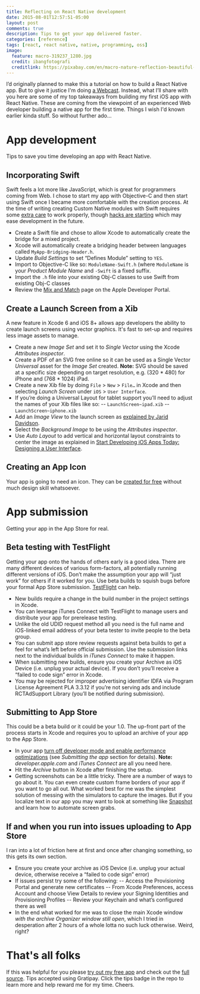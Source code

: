 ```yaml
---
title: Reflecting on React Native development
date: 2015-08-01T12:57:51-05:00
layout: post
comments: true
description: Tips to get your app delivered faster.
categories: [reference]
tags: [react, react native, native, programming, oss]
image:
  feature: macro-319237_1280.jpg
  credit: ibangfotografi
  creditlink: https://pixabay.com/en/macro-nature-reflection-beautiful-319237/
---
```


I’d originally planned to make this a tutorial on how to build a React Native app. But to give it justice I'm doing [a Webcast](http://www.oreilly.com/pub/e/3483). Instead, what I’ll share with you here are some of my top takeaways from building my first iOS app with React Native. These are coming from the viewpoint of an experienced Web developer building a native app for the first time. Things I wish I'd known earlier kinda stuff. So without further ado…

# App development
Tips to save you time developing an app with React Native.

## Incorporating Swift
Swift feels a lot more like JavaScript, which is great for programmers coming from Web. I chose to start my app with Objective-C and then start using Swift once I became more comfortable with the creation process. At the time of writing creating Custom Native modules with Swift requires some [extra care](https://facebook.github.io/react-native/docs/native-modules-ios.html#exporting-swift) to work properly, though [hacks are starting](https://gist.github.com/robertjpayne/855fdb15d5ceca12f6c5) which may ease development in the future.

- Create a Swift file and chose to allow Xcode to automatically create the bridge for a mixed project.
- Xcode will automatically create a bridging header between languages called `MyApp-Bridging-Header.h`.
- Update *Build Settings* to set “Defines Module” setting to `YES`.
- Import to Objective-C like so: `ModuleName-Swift.h` (where `ModuleName` is your *Product Module Name* and `-Swift` is a fixed suffix.
- Import the `.h` file into your existing Obj-C classes to use Swift from existing Obj-C classes
- Review the [Mix and Match](https://developer.apple.com/library/prerelease/ios/documentation/Swift/Conceptual/BuildingCocoaApps/MixandMatch.html) page on the Apple Developer Portal.

## Create a Launch Screen from a Xib
A new feature in Xcode 6 and iOS 8+ allows app developers the ability to create launch screens using vector graphics. It's fast to set-up and requires less image assets to manage.

- Create a new *Image Set* and set it to *Single Vector* using the Xcode *Attributes inspector*.
- Create a PDF of an SVG free online so it can be used as a Single Vector *Universal* asset for the *Image Set* created.
  **Note:** SVG should be saved at a specific size depending on target resolution, e.g. (320 * 480) for iPhone and (768 * 1024) iPad.
- Create a new Xib file by doing `File` > `New` > `File…` in Xcode and then selecting *Launch Screen* under `iOS` > `User Interface`.
- If you’re doing a Universal Layout for tablet support you’ll need to adjust the names of your Xib files like so:
-- `LaunchScreen~ipad.xib`
-- `LaunchScreen~iphone.xib`
- Add an *Image View* to the launch screen as [explained by Jarid Davidson](https://youtu.be/mS3CH_bKabw?t=3m30s).
- Select the *Background Image* to be using the *Attributes inspector*.
- Use *Auto Layout* to add vertical and horizontal layout constraints to center the image as explained in [Start Developing iOS Apps Today: Designing a User Interface](https://developer.apple.com/library/ios/referencelibrary/GettingStarted/RoadMapiOS/DesigningaUserInterface.html#//apple_ref/doc/uid/TP40011343-CH6-SW1).

## Creating an App Icon
Your app is going to need an icon. They can be [created for free](/automating-ios-app-icon-creation/) without much design skill whatsoever.

# App submission
Getting your app in the App Store for real.

## Beta testing with TestFlight
Getting your app onto the hands of others early is a good idea. There are many different devices of various form-factors, all potentially running different versions of iOS. Don’t make the assumption your app will “just work” for others if it worked for you. Use beta builds to squish bugs before your formal App Store submission. [TestFlight](https://developer.apple.com/testflight/) can help.

- New builds require a change in the build number in the project settings in Xcode.
- You can leverage iTunes Connect with TestFlight to manage users and distribute your app for prerelease testing.
- Unlike the old UDID request method all you need is the full name and iOS-linked email address of your beta tester to invite people to the beta group.
- You can submit app store review requests against beta builds to get a feel for what’s left before official submission. Use the submission links next to the individual builds in *iTunes Connect* to make it happen.
- When submitting new builds, ensure you create your Archive as iOS Device (i.e. unplug your actual device). If you don’t you’ll receive a “failed to code sign” error in Xcode.
- You may be rejected for improper advertising identifier IDFA via Program License Agreement PLA 3.3.12 if you’re not serving ads and include RCTAdSupport Library (you’ll be notified during submission).

## Submitting to App Store
This could be a beta build or it could be your 1.0. The up-front part of the process starts in Xcode and requires you to upload an archive of your app to the App Store.

- In your app [turn off developer mode and enable performance optimizations](http://herman.asia/building-a-flashcard-app-with-react-native) (see *Submitting the app* section for details).
  **Note:** *developer.apple.com* and *iTunes Connect* are all you need here.
- Hit the *Archive* button in Xcode after finishing the setup.
- Getting screenshots can be a little tricky. There are a number of ways to go about it. You can even create custom frame borders of your app if you want to go all out. What worked best for me was the simplest solution of messing with the simulators to capture the images. But if you localize text in our app you may want to look at something like [Snapshot](https://github.com/KrauseFx/snapshot) and learn how to automate screen grabs.

## If and when you run into issues uploading to App Store
I ran into a lot of friction here at first and once after changing something, so this gets its own section.

- Ensure you create your archive as iOS Device (i.e. unplug your actual device, otherwise receive a “failed to code sign” error)
- If issues persist try some of the following:
-- Access the Provisioning Portal and generate new certificates
-- From Xcode Preferences, access Account and choose View Details to review your Signing Identities and Provisioning Profiles
-- Review your Keychain and what’s configured there as well
- In the end what worked for me was to close the main Xcode window *with the archive Organizer window still open*, which I tried in desperation after 2 hours of a whole lotta no such luck otherwise. Weird, right?

# That's all folks
If this was helpful for you please [try out my free app](https://appsto.re/us/NdeV7.i) and check out the [full source](https://github.com/jhabdas/lumpen-radio). Tips accepted using Gratipay. Click the tips badge in the repo to learn more and help reward me for my time. Cheers.
